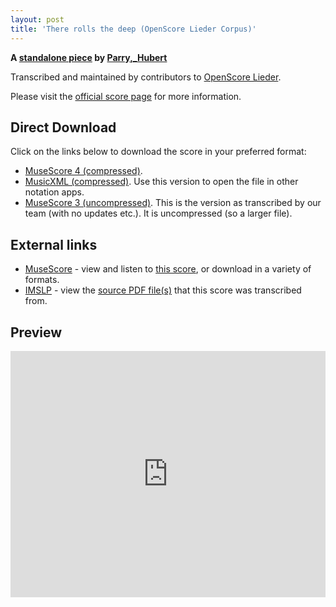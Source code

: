```yaml
---
layout: post
title: 'There rolls the deep (OpenScore Lieder Corpus)'
---
```


__A [standalone piece](https://fourscoreandmore.org/openscore/lieder/Parry,_Hubert/_/) by [Parry,_Hubert](https://fourscoreandmore.org/openscore/lieder/Parry,_Hubert)__

Transcribed and maintained by contributors to [OpenScore Lieder].

Please visit the [official score page] for more information.

[official score page]: https://musescore.com/openscore-lieder-corpus/scores/6210474
[OpenScore Lieder]: https://musescore.com/openscore-lieder-corpus

## Direct Download

Click on the links below to download the score in your preferred format:
- [MuseScore 4 (compressed)](https://github.com/openscore/lieder/blob/main/scores/Parry,_Hubert/_/There_rolls_the_deep/lc6210474.mscz?raw=true).
- [MusicXML (compressed)](https://github.com/openscore/lieder/blob/main/scores/Parry,_Hubert/_/There_rolls_the_deep/lc6210474.mxl?raw=true). Use this version to open the file in other notation apps.
- [MuseScore 3 (uncompressed)](https://github.com/openscore/lieder/blob/main/scores/Parry,_Hubert/_/There_rolls_the_deep/lc6210474.mscx?raw=true). This is the version as transcribed by our team (with no updates etc.). It is uncompressed (so a larger file).

## External links

- [MuseScore] - view and listen to [this score][MuseScore], or download in a variety of formats.
- [IMSLP] - view the [source PDF file(s)][IMSLP] that this score was transcribed from.

[MuseScore]: https://musescore.com/score/6210474
[IMSLP]: https://imslp.org/wiki/Special:ReverseLookup/593990

## Preview

<iframe width="100%" height="394" src="https://musescore.com/openscore-lieder-corpus/scores/6210474/embed" frameborder="0" allowfullscreen allow="autoplay; fullscreen"></iframe>
